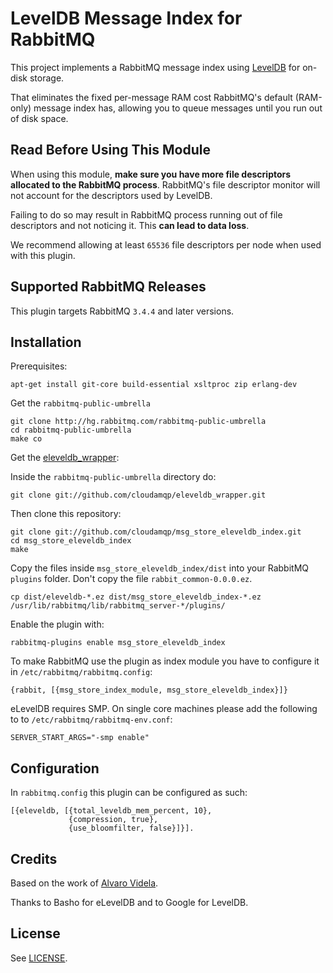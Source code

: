 # LevelDB Message Index for RabbitMQ

This project implements a RabbitMQ message index using [LevelDB](https://github.com/google/leveldb) for on-disk storage.

That eliminates the fixed per-message RAM cost RabbitMQ's default (RAM-only) message index has, allowing you to queue messages until you run out of disk space.

## Read Before Using This Module

When using this module, **make sure you have more file descriptors allocated to the RabbitMQ process**. RabbitMQ's
file descriptor monitor will not account for the descriptors used by LevelDB.

Failing to do so may result in RabbitMQ process running out of file descriptors and not noticing it. This **can lead
to data loss**.

We recommend allowing at least `65536` file descriptors per node when used with this plugin.

## Supported RabbitMQ Releases

This plugin targets RabbitMQ `3.4.4` and later versions.


## Installation

Prerequisites:

	apt-get install git-core build-essential xsltproc zip erlang-dev

Get the `rabbitmq-public-umbrella`

	git clone http://hg.rabbitmq.com/rabbitmq-public-umbrella
	cd rabbitmq-public-umbrella
	make co

Get the [eleveldb_wrapper](https://github.com/cloudamqp/eleveldb_wrapper):

Inside the `rabbitmq-public-umbrella` directory do:

	git clone git://github.com/cloudamqp/eleveldb_wrapper.git

Then clone this repository:

	git clone git://github.com/cloudamqp/msg_store_eleveldb_index.git
	cd msg_store_eleveldb_index
	make

Copy the files inside `msg_store_eleveldb_index/dist` into your RabbitMQ `plugins` folder. Don't copy the file `rabbit_common-0.0.0.ez`.

	cp dist/eleveldb-*.ez dist/msg_store_eleveldb_index-*.ez /usr/lib/rabbitmq/lib/rabbitmq_server-*/plugins/


Enable the plugin with:

    rabbitmq-plugins enable msg_store_eleveldb_index

To make RabbitMQ use the plugin as index module you have to configure it in `/etc/rabbitmq/rabbitmq.config`:

    {rabbit, [{msg_store_index_module, msg_store_eleveldb_index}]}

eLevelDB requires SMP. On single core machines please add the following to to `/etc/rabbitmq/rabbitmq-env.conf`:

    SERVER_START_ARGS="-smp enable"

## Configuration

In `rabbitmq.config` this plugin can be configured as such: 

```
[{eleveldb, [{total_leveldb_mem_percent, 10},
             {compression, true},
             {use_bloomfilter, false}]}].
```

## Credits

Based on the work of [Alvaro Videla](https://github.com/videlalvaro).

Thanks to Basho for eLevelDB and to Google for LevelDB.

## License

See [LICENSE](./LICENSE).
